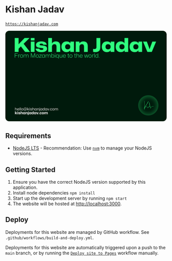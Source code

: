 # Kishan Jadav

[`https://kishanjadav.com`](https://kishanjadav.com)

<img src="./docs/banner.png" style="border-radius: 12px" />

## Requirements

- [NodeJS LTS](https://nodejs.org/) - Recommendation: Use [`nvm`](https://github.com/nvm-sh/nvm) to manage your NodeJS versions.

## Getting Started

1. Ensure you have the correct NodeJS version supported by this application.
2. Install node dependencies `npm install`
3. Start up the development server by running `npm start`
4. The website will be hosted at [http://localhost:3000](http://localhost:3000).

## Deploy

Deployments for this website are managed by GitHub workflow. See `.github/workflows/build-and-deploy.yml`.

Deployments for this website are automatically triggered upon a push to the `main` branch, or by running the
[`Deploy site to Pages`](https://github.com/kishannareshpal/kishannareshpal.github.io/actions/workflows/build-and-deploy.yml) workflow manually.
